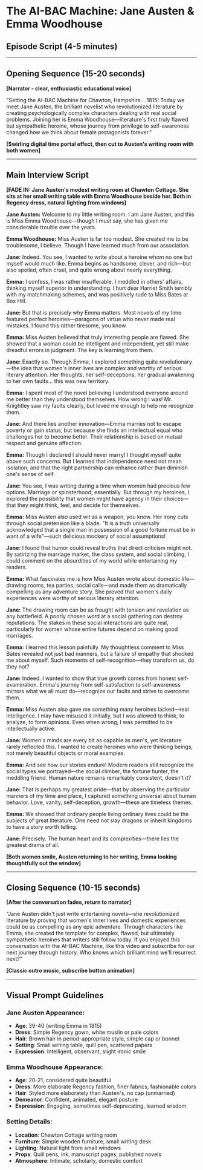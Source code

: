 # The AI-BAC Machine: Jane Austen & Emma Woodhouse
## Episode Script (4-5 minutes)

---

## Opening Sequence (15-20 seconds)
**[Narrator - clear, enthusiastic educational voice]**

"Setting the AI-BAC Machine for Chawton, Hampshire... 1815! Today we meet Jane Austen, the brilliant novelist who revolutionized literature by creating psychologically complex characters dealing with real social problems. Joining her is Emma Woodhouse—literature's first truly flawed but sympathetic heroine, whose journey from privilege to self-awareness changed how we think about female protagonists forever."

**[Swirling digital time portal effect, then cut to Austen's writing room with both women]**

---

## Main Interview Script

**[FADE IN: Jane Austen's modest writing room at Chawton Cottage. She sits at her small writing table with Emma Woodhouse beside her. Both in Regency dress, natural lighting from windows]**

**Jane Austen:** Welcome to my little writing room. I am Jane Austen, and this is Miss Emma Woodhouse—though I must say, she has given me considerable trouble over the years.

**Emma Woodhouse:** Miss Austen is far too modest. She created me to be troublesome, I believe. Though I have learned much from our association.

**Jane:** Indeed. You see, I wanted to write about a heroine whom no one but myself would much like. Emma begins as handsome, clever, and rich—but also spoiled, often cruel, and quite wrong about nearly everything.

**Emma:** I confess, I was rather insufferable. I meddled in others' affairs, thinking myself superior in understanding. I hurt dear Harriet Smith terribly with my matchmaking schemes, and was positively rude to Miss Bates at Box Hill.

**Jane:** But that is precisely why Emma matters. Most novels of my time featured perfect heroines—paragons of virtue who never made real mistakes. I found this rather tiresome, you know.

**Emma:** Miss Austen believed that truly interesting people are flawed. She showed that a woman could be intelligent and independent, yet still make dreadful errors in judgment. The key is learning from them.

**Jane:** Exactly so. Through Emma, I explored something quite revolutionary—the idea that women's inner lives are complex and worthy of serious literary attention. Her thoughts, her self-deceptions, her gradual awakening to her own faults... this was new territory.

**Emma:** I spent most of the novel believing I understood everyone around me better than they understood themselves. How wrong I was! Mr. Knightley saw my faults clearly, but loved me enough to help me recognize them.

**Jane:** And there lies another innovation—Emma marries not to escape poverty or gain status, but because she finds an intellectual equal who challenges her to become better. Their relationship is based on mutual respect and genuine affection.

**Emma:** Though I declared I should never marry! I thought myself quite above such concerns. But I learned that independence need not mean isolation, and that the right partnership can enhance rather than diminish one's sense of self.

**Jane:** You see, I was writing during a time when women had precious few options. Marriage or spinsterhood, essentially. But through my heroines, I explored the possibility that women might have agency in their choices—that they might think, feel, and decide for themselves.

**Emma:** Miss Austen also used wit as a weapon, you know. Her irony cuts through social pretension like a blade. "It is a truth universally acknowledged that a single man in possession of a good fortune must be in want of a wife"—such delicious mockery of social assumptions!

**Jane:** I found that humor could reveal truths that direct criticism might not. By satirizing the marriage market, the class system, and social climbing, I could comment on the absurdities of my world while entertaining my readers.

**Emma:** What fascinates me is how Miss Austen wrote about domestic life—drawing rooms, tea parties, social calls—and made them as dramatically compelling as any adventure story. She proved that women's daily experiences were worthy of serious literary attention.

**Jane:** The drawing room can be as fraught with tension and revelation as any battlefield. A poorly chosen word at a social gathering can destroy reputations. The stakes in these social interactions are quite real, particularly for women whose entire futures depend on making good marriages.

**Emma:** I learned this lesson painfully. My thoughtless comment to Miss Bates revealed not just bad manners, but a failure of empathy that shocked me about myself. Such moments of self-recognition—they transform us, do they not?

**Jane:** Indeed. I wanted to show that true growth comes from honest self-examination. Emma's journey from self-satisfaction to self-awareness mirrors what we all must do—recognize our faults and strive to overcome them.

**Emma:** Miss Austen also gave me something many heroines lacked—real intelligence. I may have misused it initially, but I was allowed to think, to analyze, to form opinions. Even when wrong, I was permitted to be intellectually active.

**Jane:** Women's minds are every bit as capable as men's, yet literature rarely reflected this. I wanted to create heroines who were thinking beings, not merely beautiful objects or moral examples.

**Emma:** And see how our stories endure! Modern readers still recognize the social types we portrayed—the social climber, the fortune hunter, the meddling friend. Human nature remains remarkably consistent, doesn't it?

**Jane:** That is perhaps my greatest pride—that by observing the particular manners of my time and place, I captured something universal about human behavior. Love, vanity, self-deception, growth—these are timeless themes.

**Emma:** We showed that ordinary people living ordinary lives could be the subjects of great literature. One need not slay dragons or inherit kingdoms to have a story worth telling.

**Jane:** Precisely. The human heart and its complexities—there lies the greatest drama of all.

**[Both women smile, Austen returning to her writing, Emma looking thoughtfully out the window]**

---

## Closing Sequence (10-15 seconds)
**[After the conversation fades, return to narrator]**

"Jane Austen didn't just write entertaining novels—she revolutionized literature by proving that women's inner lives and domestic experiences could be as compelling as any epic adventure. Through characters like Emma, she created the template for complex, flawed, but ultimately sympathetic heroines that writers still follow today. If you enjoyed this conversation with the AI-BAC Machine, like this video and subscribe for our next journey through history. Who knows which brilliant mind we'll resurrect next?"

**[Classic outro music, subscribe button animation]**

---

## Visual Prompt Guidelines

### Jane Austen Appearance:
- **Age**: 39-40 (writing Emma in 1815)
- **Dress**: Simple Regency gown, white muslin or pale colors
- **Hair**: Brown hair in period-appropriate style, simple cap or bonnet
- **Setting**: Small writing table, quill pen, scattered papers
- **Expression**: Intelligent, observant, slight ironic smile

### Emma Woodhouse Appearance:
- **Age**: 20-21, considered quite beautiful
- **Dress**: More elaborate Regency fashion, finer fabrics, fashionable colors
- **Hair**: Styled more elaborately than Austen's, no cap (unmarried)
- **Demeanor**: Confident, animated, elegant posture
- **Expression**: Engaging, sometimes self-deprecating, learned wisdom

### Setting Details:
- **Location**: Chawton Cottage writing room
- **Furniture**: Simple wooden furniture, small writing desk
- **Lighting**: Natural light from small windows
- **Props**: Quill pens, ink, manuscript pages, published novels
- **Atmosphere**: Intimate, scholarly, domestic comfort
